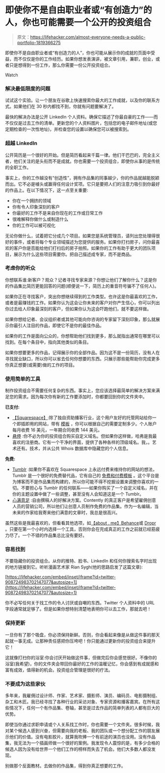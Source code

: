 # 即使你不是自由职业者或“有创造力”的人，你也可能需要一个公开的投资组合

> 原文：<https://lifehacker.com/almost-everyone-needs-a-public-portfolio-1819366275>

即使你不是自由职业者或“有创造力的人”，你也可能从展示你的成就的页面中受益，而不仅仅是你的工作经历。如果你想发表演讲，被文章引用，兼职，创业，或者只是想得到一份工作，那么你需要一份公开投资组合。

Watch

### 解决最低限度的问题

试试这个实验。让一个朋友在谷歌上快速搜索你最大的工作成就，以及你的联系方式。如果他们在 30 秒内都找不到，你就有问题要解决了。

最快的解决办法是公开 LinkedIn 个人资料。确保它描述了你最自豪的工作——而不仅仅是过去工作的清单。更新您的个人资料图片，包括您的电子邮件地址(或您定期检查的一次性地址)，并检查您的设置以确保您可以被搜索到。

### **超越 LinkedIn**

公开简历是一个很好的开始。但是简历看起来千篇一律。他们干巴巴的，完全主义者，他们关注的是头衔而不是成就。你也需要一个投资组合，即使你从事的是传统的全职工作。

事实上，你的工作越没有“创造性”，拥有作品集的同事越少，你的作品就越能脱颖而出。它不必是噱头或赢得任何设计奖项。它只是要把人们的注意力吸引到你最好的作品上。在以下情况下，这一点至关重要:

*   你在一个拥挤的领域
*   你有令人印象深刻的客户
*   你最好的工作不是来自你现在的工作或日常工作
*   很难解释你做什么或制造什么
*   你的工作可以被可视化

无论你做什么，试着把它分成几个项目。如果您是系统管理员，请列出您处理得很好的事件，或者将每个专业领域描述为您提供的服务。如果你打扫房子，问你最喜欢的客户你是否能给他们打扫后的房子拍照。如果你的工作有助于更大的团队项目，展示为什么这些项目需要你。把自己描述成专家，而不是商品。

### **考虑你的听众**

你想联系谁:新客户？观众？记者寻找专家来源？你想让他们了解你什么？这是你的作品集比简历更能回答的问题(顺便说一下，简历上的重音符号骗不了任何人)。

如果你正在寻找客户，突出你想继续得到的工作类型。也许这是你最喜欢的工作，或者是最赚钱的工作。如果你认为这会让你未来的客户对你产生信心，你可以列出你过去给人印象最深刻的客户，但如果你认为这会吓跑他们，就不要这样做。

如果你想给记者、会议组织者或其他可能向你咨询的专家留下深刻印象，那么就展示你最引人注目的作品，即使它不是你的最佳作品。

如果你的工作是面向公众的，你想帮助他们找到更多，那么就指出通常在哪里可以找到。在每个条目中，指向其他类似的条目。

如果你想要更多的作品，记得展示你的全部作品。因为这不是一份简历，没有人在寻找就业缺口，所以你可以省去任何你想要的东西。只展示那些能帮助你完成更多你真正想要(或需要)做的工作的项目。

### **使用简单的工具**

制作投资组合不需要任何复杂的东西。事实上，您应该选择最简单的解决方案来满足您的需求。因为每次你有新的工作要添加时，你都要回到你的文件夹中。

**已支付:**

*   [【Squarespace】](https://www.squarespace.com/):除了独自资助播客行业，这个用户友好的托管网站给你一个即插即用的网站，带有 [模板](https://www.squarespace.com/tour/portfolio-website) ，你可以根据自己的需要定制多少。个人账户每月收费 16 美元，一年期合同收费 144 美元。
*   [悬停](https://www.hover.com/) :你不必为你的投资组合购买自定义域名。但如果你这样做，哈弗是我最喜欢的注册商。它有一个干净的界面，提供了各种各样的顶级域名。我，。艺术还有。技术，并从公共 Whois 数据库中隐藏您的个人信息。

**免费:**

*   [Tumblr](http://www.tumblr.com/) :如果你不喜欢在 Squarespace 上永远付费来维持你的网站的想法，Tumblr 是一个很好的免费替代品，它有自己的 [免费和付费模板](https://www.tumblr.com/themes/collection/portfolios) 。这个平台是为博客而不是作品集而构建的，所以你可能不得不挖掘设置来调整你喜欢的一切。不要担心与 Tumblr 的任何联系——如果你购买了一个自定义域名，并在你的主题设置中做了一些调整，甚至没有人会知道这是一个 Tumblr。
*   [心满意足](http://contently.net/why-create-a-portfolio/) :自由撰稿人的好解决方案。Contently 的真正客户是希望雇佣创意人员的营销公司，所以他们让创意人员制作免费的作品集。作为一名编辑，当未来的作家给我寄来他们满意的文章时，我总是很高兴。

虽然这些是我最喜欢的，但看看其他选项，如[【about . me】](https://about.me/)[Behance](https://www.behance.net/)或 [Dropr](http://dropr.com/) 。只要在第一个小时内选择一个工具，否则你会在完成真正的工作之前就已经筋疲力尽了。一个不错的作品集总比没有要好。

### **容易找到**

不要隐藏你的投资组合。从你的推特、脸书、LinkedIn 和任何你搜索名字时出现的地方链接到它。听听漫画艺术家 Rian Sygh(他的思路启发了这篇文章):

 [https://lifehacker.com/embed/inset/iframe?id=twitter-908724983702147077&autosize=1](https://lifehacker.com/embed/inset/iframe?id=twitter-908724983702147077&autosize=1) 

你不必写任何关于找工作的令人讨厌或自嘲的东西。Twitter 个人资料中的 URL 字段通常就足够了。但是如果你想特别清楚地表明你可以去工作，那就去吧！

### **保持更新**

一旦你有了那个吸盘，你必须保持新鲜。否则，你会看起来像是从做这件事的那天起就一事无成。让那种责任感把你压垮吧！你只能通过更新你的投资组合来提升它！

这就像打扫你的浴室:你会讨厌开始做这件事，但做完后你会感觉很好。不像你的浴室(我希望)，你的文件夹会带回你最好的工作的温暖记忆，你会感到有成就感和富有成效，值得新的机会。投资组合管理是很好的疗法。

### **不要成为这些家伙**

多年来，我雇佣过设计师、作家、艺术家、摄影师、演员、编码员、电影摄制组、杂工和木匠。我已经寻找了各种行业的采访对象、专家资源和播客嘉宾。在所有这些情况下，任何一个有作品集、卷轴，甚至是过去作品的简单列表的人都有巨大的优势。

即使当你通过求职申请或个人关系找工作时，你也需要一个文件夹。很多时候，我对某个候选人感到兴奋，但需要向我的老板、我的团队或一个想分配工作的朋友展示他们的价值。没有电影胶片，就算我吹捧一个有前途的演员也没用。没有作品集，我无法为一个插画师做一个很好的案例。我发现令人震惊的是，有多少合格的候选人因为没有给世界一个他们工作的榜样而失去了机会。他们大多数人都没发现。

别做那个反面教材。去做你的作品集，得到你真正想要的工作。